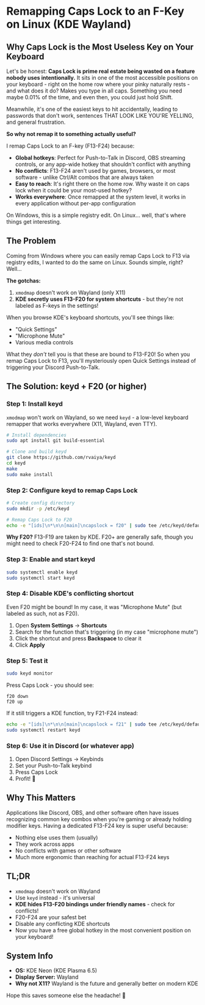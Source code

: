 # Remapping Caps Lock to an F-Key on Linux (KDE Wayland)

## Why Caps Lock is the Most Useless Key on Your Keyboard

Let's be honest: **Caps Lock is prime real estate being wasted on a feature nobody uses intentionally.** It sits in one of the most accessible positions on your keyboard - right on the home row where your pinky naturally rests - and what does it do? Makes you type in all caps. Something you need maybe 0.01% of the time, and even then, you could just hold Shift.

Meanwhile, it's one of the easiest keys to hit accidentally, leading to passwords that don't work, sentences THAT LOOK LIKE YOU'RE YELLING, and general frustration.

**So why not remap it to something actually useful?**

I remap Caps Lock to an F-key (F13-F24) because:
- **Global hotkeys**: Perfect for Push-to-Talk in Discord, OBS streaming controls, or any app-wide hotkey that shouldn't conflict with anything
- **No conflicts**: F13-F24 aren't used by games, browsers, or most software - unlike Ctrl/Alt combos that are always taken
- **Easy to reach**: It's right there on the home row. Why waste it on caps lock when it could be your most-used hotkey?
- **Works everywhere**: Once remapped at the system level, it works in every application without per-app configuration

On Windows, this is a simple registry edit. On Linux... well, that's where things get interesting.

## The Problem
Coming from Windows where you can easily remap Caps Lock to F13 via registry edits, I wanted to do the same on Linux. Sounds simple, right? Well...

**The gotchas:**
1. `xmodmap` doesn't work on Wayland (only X11)
2. **KDE secretly uses F13-F20 for system shortcuts** - but they're not labeled as F-keys in the settings!

When you browse KDE's keyboard shortcuts, you'll see things like:
- "Quick Settings"
- "Microphone Mute" 
- Various media controls

What they *don't* tell you is that these are bound to F13-F20! So when you remap Caps Lock to F13, you'll mysteriously open Quick Settings instead of triggering your Discord Push-to-Talk.

## The Solution: keyd + F20 (or higher)

### Step 1: Install keyd
`xmodmap` won't work on Wayland, so we need `keyd` - a low-level keyboard remapper that works everywhere (X11, Wayland, even TTY).

```bash
# Install dependencies
sudo apt install git build-essential

# Clone and build keyd
git clone https://github.com/rvaiya/keyd
cd keyd
make
sudo make install
```

### Step 2: Configure keyd to remap Caps Lock
```bash
# Create config directory
sudo mkdir -p /etc/keyd

# Remap Caps Lock to F20
echo -e "[ids]\n*\n\n[main]\ncapslock = f20" | sudo tee /etc/keyd/default.conf
```

**Why F20?** F13-F19 are taken by KDE. F20+ are generally safe, though you might need to check F20-F24 to find one that's not bound.

### Step 3: Enable and start keyd
```bash
sudo systemctl enable keyd
sudo systemctl start keyd
```

### Step 4: Disable KDE's conflicting shortcut
Even F20 might be bound! In my case, it was "Microphone Mute" (but labeled as such, not as F20).

1. Open **System Settings** → **Shortcuts**
2. Search for the function that's triggering (in my case "microphone mute")
3. Click the shortcut and press **Backspace** to clear it
4. Click **Apply**

### Step 5: Test it
```bash
sudo keyd monitor
```
Press Caps Lock - you should see:
```
f20 down
f20 up
```

If it still triggers a KDE function, try F21-F24 instead:
```bash
echo -e "[ids]\n*\n\n[main]\ncapslock = f21" | sudo tee /etc/keyd/default.conf
sudo systemctl restart keyd
```

### Step 6: Use it in Discord (or whatever app)
1. Open Discord Settings → Keybinds
2. Set your Push-to-Talk keybind
3. Press Caps Lock
4. Profit! 🎉

## Why This Matters
Applications like Discord, OBS, and other software often have issues recognizing common key combos when you're gaming or already holding modifier keys. Having a dedicated F13-F24 key is super useful because:
- Nothing else uses them (usually)
- They work across apps
- No conflicts with games or other software
- Much more ergonomic than reaching for actual F13-F24 keys

## TL;DR
- `xmodmap` doesn't work on Wayland
- Use `keyd` instead - it's universal
- **KDE hides F13-F20 bindings under friendly names** - check for conflicts!
- F20-F24 are your safest bet
- Disable any conflicting KDE shortcuts
- Now you have a free global hotkey in the most convenient position on your keyboard!

## System Info
- **OS:** KDE Neon (KDE Plasma 6.5)
- **Display Server:** Wayland
- **Why not X11?** Wayland is the future and generally better on modern KDE

Hope this saves someone else the headache! 🍻
